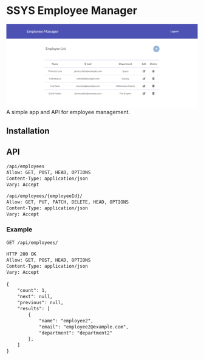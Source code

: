 # SSYS Employee Manager

![Screenshot](./screenshot.png)
A simple app and API for employee management.

## Installation

## API

```
/api/employees
Allow: GET, POST, HEAD, OPTIONS
Content-Type: application/json
Vary: Accept
```

```
/api/employees/{employeeId}/
Allow: GET, PUT, PATCH, DELETE, HEAD, OPTIONS
Content-Type: application/json
Vary: Accept
```

### Example

```
GET /api/employees/
```
```
HTTP 200 OK
Allow: GET, POST, HEAD, OPTIONS
Content-Type: application/json
Vary: Accept

{
    "count": 1,
    "next": null,
    "previous": null,
    "results": [
        {
            "name": "employee2",
            "email": "employee2@example.com",
            "department": "department2"
        },
    ]
}
```